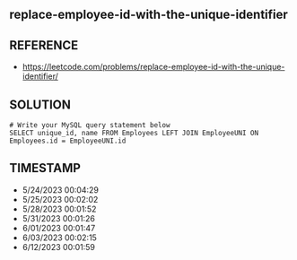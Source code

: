 ## replace-employee-id-with-the-unique-identifier

## REFERENCE

- https://leetcode.com/problems/replace-employee-id-with-the-unique-identifier/

## SOLUTION

``` MySQL
# Write your MySQL query statement below
SELECT unique_id, name FROM Employees LEFT JOIN EmployeeUNI ON Employees.id = EmployeeUNI.id
```


## TIMESTAMP

- 5/24/2023 00:04:29
- 5/25/2023 00:02:02
- 5/28/2023 00:01:52
- 5/31/2023 00:01:26
- 6/01/2023 00:01:47
- 6/03/2023 00:02:15
- 6/12/2023 00:01:59
